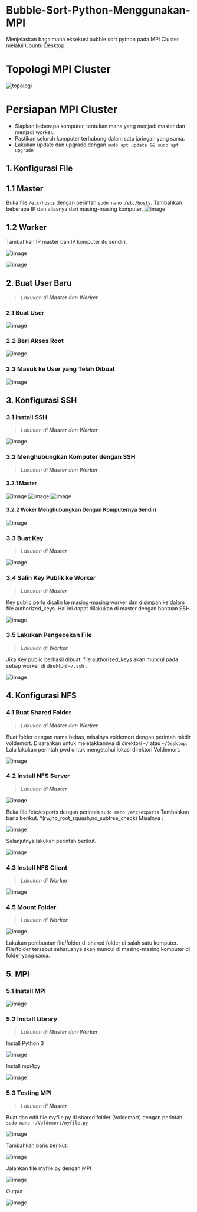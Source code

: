# Bubble-Sort-Python-Menggunakan-MPI
Menjelaskan bagaimana eksekusi bubble sort python pada MPI Cluster melalui Ubuntu Desktop.

# Topologi MPI Cluster
![topologi](https://github.com/ZahraMaharaniP/Bubble-Sort-Python-Menggunakan-MPI/assets/149281915/500a6921-3860-4b6b-8cb3-94caf1d5fb21)

# Persiapan MPI Cluster
- Siapkan beberapa komputer, tentukan mana yang menjadi master dan menjadi worker. 
- Pastikan seluruh komputer terhubung dalam satu jaringan yang sama.
- Lakukan update dan upgrade dengan `sudo apt update && sudo apt upgrade`

## 1. Konfigurasi File
## 1.1 Master 
Buka file `/etc/hosts` dengan perintah `sudo nano /etc/hosts`. Tambahkan beberapa IP dan aliasnya dari masing-masing komputer.
![image](https://github.com/ZahraMaharaniP/Bubble-Sort-Python-Menggunakan-MPI/assets/149281915/b8c12b06-1468-4d9c-a6bd-80ecb458d10d)

## 1.2 Worker
Tambahkan IP master dan IP komputer itu sendiri.

![image](https://github.com/ZahraMaharaniP/Bubble-Sort-Python-Menggunakan-MPI/assets/149281915/9176c1f8-c8b5-4483-bf4f-2ba9fa834cf9)

![image](https://github.com/ZahraMaharaniP/Bubble-Sort-Python-Menggunakan-MPI/assets/149281915/ba8d99ba-2506-41ee-b18a-abd87161360b)

## 2. Buat User Baru
>*Lakukan di **Master** dan **Worker***
### 2.1 Buat User <br>
![image](https://github.com/ZahraMaharaniP/Bubble-Sort-Python-Menggunakan-MPI/assets/149281915/306d2e04-60a5-4e1f-9593-6753cc4fd6ef)
### 2.2 Beri Akses Root <br>
![image](https://github.com/ZahraMaharaniP/Bubble-Sort-Python-Menggunakan-MPI/assets/149281915/02042e79-7a44-449f-9440-07060c45390a)
### 2.3 Masuk ke User yang Telah Dibuat <br>
![image](https://github.com/ZahraMaharaniP/Bubble-Sort-Python-Menggunakan-MPI/assets/149281915/bf343827-6e3c-4778-a737-dc3499678f26)

## 3. Konfigurasi SSH
### 3.1 Install SSH
>*Lakukan di **Master** dan **Worker***

![image](https://github.com/ZahraMaharaniP/Bubble-Sort-Python-Menggunakan-MPI/assets/149281915/4499082f-a657-4ac3-bb0a-a330e02c0880)
### 3.2 Menghubungkan Komputer dengan SSH
>*Lakukan di **Master** dan **Worker***
#### 3.2.1 Master
![image](https://github.com/ZahraMaharaniP/Bubble-Sort-Python-Menggunakan-MPI/assets/149281915/eced47ac-6f76-40aa-9492-377982361028)
![image](https://github.com/ZahraMaharaniP/Bubble-Sort-Python-Menggunakan-MPI/assets/149281915/273d90e2-b31c-47a7-a731-81b329f7bc3f)
![image](https://github.com/ZahraMaharaniP/Bubble-Sort-Python-Menggunakan-MPI/assets/149281915/f635416d-612d-4c8d-88a8-5b4f301c6434)
#### 3.2.2 Woker Menghubungkan Dengan Komputernya Sendiri
![image](https://github.com/ZahraMaharaniP/Bubble-Sort-Python-Menggunakan-MPI/assets/149281915/387d3668-6cf0-48ad-a015-855d74a9819c)
### 3.3 Buat Key
>*Lakukan di **Master***

![image](https://github.com/ZahraMaharaniP/Bubble-Sort-Python-Menggunakan-MPI/assets/149281915/e6fa0bc5-0511-4c56-b0d1-61a7e97afdae)
### 3.4 Salin Key Publik ke Worker
>*Lakukan di **Master***

Key public perlu disalin ke masing-masing worker dan disimpan ke dalam file authorized_keys. Hal ini dapat dilakukan di master dengan bantuan SSH.

![image](https://github.com/ZahraMaharaniP/Bubble-Sort-Python-Menggunakan-MPI/assets/149281915/e1c7b45d-8d61-408a-87e0-3a09c5471870)
### 3.5 Lakukan Pengecekan File
>*Lakukan di **Worker***

Jika Key public berhasil dibuat, file authorized_keys akan muncul pada setiap worker di direktori `~/.ssh` .

![image](https://github.com/ZahraMaharaniP/Bubble-Sort-Python-Menggunakan-MPI/assets/149281915/c265ec7e-7229-40ca-9510-0d0a02ec03f8)

## 4. Konfigurasi NFS
### 4.1 Buat Shared Folder
>*Lakukan di **Master** dan **Worker***

Buat folder dengan nama bebas, misalnya voldemort dengan perintah mkdir voldemort. Disarankan untuk meletakkannya di  direktori `~/` atau `~/Desktop`. Lalu lakukan perintah pwd untuk mengetahui lokasi direktori Voldemort.

![image](https://github.com/ZahraMaharaniP/Bubble-Sort-Python-Menggunakan-MPI/assets/149281915/64c18995-e336-4256-a28d-04014771d524)
### 4.2 Install NFS Server
>*Lakukan di **Master***

![image](https://github.com/ZahraMaharaniP/Bubble-Sort-Python-Menggunakan-MPI/assets/149281915/4ccd43db-a7c5-4ecc-ab63-aa86c158952d)

Buka file /etc/exports dengan perintah `sudo nano /etc/exports`
Tambahkan baris berikut.
<shared folder> *(rw,no_root_squash,no_subtree_check)
Misalnya : 

![image](https://github.com/ZahraMaharaniP/Bubble-Sort-Python-Menggunakan-MPI/assets/149281915/64f0be14-c04f-4715-9b71-186dc0d10f8f)

Selanjutnya lakukan perintah berikut.

![image](https://github.com/ZahraMaharaniP/Bubble-Sort-Python-Menggunakan-MPI/assets/149281915/9fe39d03-3666-4a5b-a592-cd5d56b0fe27)
### 4.3 Install NFS Client
>*Lakukan di **Worker***

![image](https://github.com/ZahraMaharaniP/Bubble-Sort-Python-Menggunakan-MPI/assets/149281915/9b9ceaa6-ed93-464c-87b5-24c1c6376749)
### 4.5 Mount Folder
>*Lakukan di **Worker***

![image](https://github.com/ZahraMaharaniP/Bubble-Sort-Python-Menggunakan-MPI/assets/149281915/06a1b351-1b08-4d89-9c26-e5502d4e0af7)

Lakukan pembuatan file/folder di shared folder di salah satu komputer. File/folder tersebut seharusnya akan muncul di masing-masing komputer di folder yang sama.

## 5. MPI
### 5.1 Install MPI

![image](https://github.com/ZahraMaharaniP/Bubble-Sort-Python-Menggunakan-MPI/assets/149281915/cc21f98f-b71e-4695-b539-156a528c1740)
### 5.2 Install Library
>*Lakukan di **Master** dan **Worker***

Install Python 3

![image](https://github.com/ZahraMaharaniP/Bubble-Sort-Python-Menggunakan-MPI/assets/149281915/5da54c90-38f0-4a35-ae13-8dc3737ede49)

Install mpi4py

![image](https://github.com/ZahraMaharaniP/Bubble-Sort-Python-Menggunakan-MPI/assets/149281915/60a080c6-a481-4da1-a5ea-547f923fc2d2)
### 5.3 Testing MPI
>*Lakukan di **Master***

Buat dan edit file myfile.py di shared folder (Voldemort) dengan perintah `sudo nano ~/Voldemort/myfile.py`

![image](https://github.com/ZahraMaharaniP/Bubble-Sort-Python-Menggunakan-MPI/assets/149281915/9cf78b76-7f2b-4678-a11f-72f4104596c1)

Tambahkan baris berikut.

![image](https://github.com/ZahraMaharaniP/Bubble-Sort-Python-Menggunakan-MPI/assets/149281915/4169cd0d-342b-49dc-9bba-469677b17a64)

Jalankan file myfile.py dengan MPI

![image](https://github.com/ZahraMaharaniP/Bubble-Sort-Python-Menggunakan-MPI/assets/149281915/4b60ced1-c9fb-4f7c-a794-a8a61df661ae)

Output :

![image](https://github.com/ZahraMaharaniP/Bubble-Sort-Python-Menggunakan-MPI/assets/149281915/954b1e8e-c5b5-4d9c-ba5f-92b925b92c43)

